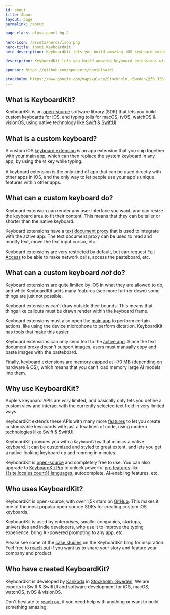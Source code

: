 ```yaml
---
id: about
title: About
layout: page
permalink: /about

page-class: glass-panel bg-2

hero-icon: /assets/heros/icon.png
hero-title: About KeyboardKit
hero-description: KeyboardKit lets you build amazing iOS keyboard extensions

description: KeyboardKit lets you build amazing keyboard extensions with Swift & SwiftUI

sponsor: https://github.com/sponsors/danielsaidi

stockholm: https://www.google.com/maps/place/Stockholm,+Sweden/@59.3262131,17.8172499,11z/data=!3m1!4b1!4m6!3m5!1s0x465f763119640bcb:0xa80d27d3679d7766!8m2!3d59.3293235!4d18.0685808!16zL20vMDZteHM
---
```



## What is KeyboardKit?

KeyboardKit is an [open-source](/open-source) software library (SDK) that lets you build custom keyboards for iOS, and typing tolls for macOS, tvOS, watchOS & visionOS, using native technology like [Swift]({{site.urls.swift}}) & [SwiftUI]({{site.urls.swiftui}}).


## What is a custom keyboard?

A custom iOS [keyboard extension](terminology) is an app extension that you ship together with your main app, which can then replace the system keyboard in any app, by using the 🌐 key while typing.

A keyboard extension is the only kind of app that can be used directly with other apps in iOS, and the only way to let people use your app's unique features within other apps.


## What can a custom keyboard do?

Keyboard extension can render any user interface you want, and can resize the keyboard area to fit their content. This means that they can be taller or shorter than the native keyboard.

Keyboard extensions have a [text document proxy](terminology) that is used to integrate with the active app. The text document proxy can be used to read and modify text, move the text input cursor, etc.

Keyboard extensions are very restricted by default, but can request [Full Access](terminology) to be able to make network calls, access the pasteboard, etc.


## What can a custom keyboard *not* do?

Keyboard extensions are quite limited by iOS in what they are allowed to do, and while KeyboardKit adds many features (see more further down) some things are just not possible.

Keyboard extensions can't draw outside their bounds. This means that things like callouts must be drawn render within the keyboard frame.

Keyboard extensions must also open the [main app](terminology) to perform certain actions, like using the device microphone to perform dictation. KeyboardKit has tools that make this easier.

Keyboard extensions can only send text to the [active app](terminology). Since the text document proxy doesn't support images, users must manually copy and paste images with the pasteboard.

Finally, keyboard extensions are [memory capped](terminology) at ~70 MB (depending on hardware & OS), which means that you can't load memory large AI models into them.


## Why use KeyboardKit?

Apple's keyboard APIs are *very* limited, and basically only lets you define a custom view and interact with the currently selected text field in very limited ways.

KeyboardKit extends these APIs with many more [features](/features) to let you create customizable keyboards with just a few lines of code, using modern technologies lilke Swift & SwiftUI.

KeyboardKit provides you with a `KeyboardView` that mimics a native keyboard. It can be customized and styled to great extent, and lets you get a native-looking keyboard up and running in minutes.

KeyboardKit is [open-source]({{site.urls.github}}) and completely free to use. You can also upgrade to [KeyboardKit Pro](/pro) to unlock powerful [pro features](/pro#features) like [{{site.locales.count}} languages](/locales), autocomplete, AI-enabling features, etc.


## Who uses KeyboardKit?

KeyboardKit is open-source, with over 1,5k stars on [GitHub](/open-source). This makes it one of the most popular open-source SDKs for creating custom iOS keyboards.

KeyboardKit is used by enterprises, smaller companies, startups, universities and indie developers, who use it to improve the typing experience, bring AI-powered prompting to any app, etc.

Please see some of the [case studies](/case-studies) on the KeyboardKit blog for inspiration. Feel free to [reach out](mailto:{{site.email}}) if you want us to share your story and feature your company and product.


## Who have created KeyboardKit?

KeyboardKit is developed by [Kankoda](https://kankoda.com) in [Stockholm, Sweden]({{page.stockholm}}). We are experts in Swift & SwiftUI and software development for iOS, macOS, watchOS, tvOS & visionOS. 

Don't hesitate to [reach out](mailto:{{site.email}}) if you need help with anything or want to build something amazing.